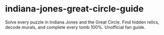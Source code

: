 # indiana-jones-great-circle-guide
Solve every puzzle in Indiana Jones and the Great Circle. Find hidden relics, decode murals, and complete every tomb 100%. Unofficial fan guide.
